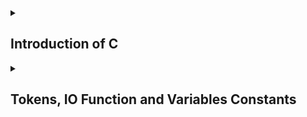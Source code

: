 <details>
<summary> <h2>Introduction of C</h2></summary>

- <a href="https://github.com/Mubeen-Ahmad/C/blob/main/1_introduction.ipynb">History and Importance of C</a><br>
- <a href="https://github.com/Mubeen-Ahmad/C/blob/main/2_Type_Checking.ipynb">Type Checking and Static vs Dynamic Checking</a><br>
- <a href="https://github.com/Mubeen-Ahmad/C/blob/main/3_Strong_and_Weak_Typing.ipynb">Strong and Weak Typing</a><br>
- <a href="https://github.com/Mubeen-Ahmad/C/blob/main/4_Static_Binding_and_Dynamic_Binding.ipynb">Static and Dynamic Binding</a><br>
- <a href="https://github.com/Mubeen-Ahmad/C/blob/main/5_structure_of_c.ipynb">Structure of C Program</a><br>
- <a href="https://github.com/Mubeen-Ahmad/C/blob/main/6_story_of_compiler.ipynb">Story of Compiler, Interpreter, Assembler and Types of Languages </a>

</details>

<details>
<summary> <h2>Tokens, IO Function and Variables Constants</h2></summary>

- <a href="https://github.com/Mubeen-Ahmad/C/blob/main/7_Tokens.ipynb">Tokens</a><br>
- <a href="https://github.com/Mubeen-Ahmad/C/blob/main/7_Tokens.ipynb">Input Output Function</a><br>


</details>
